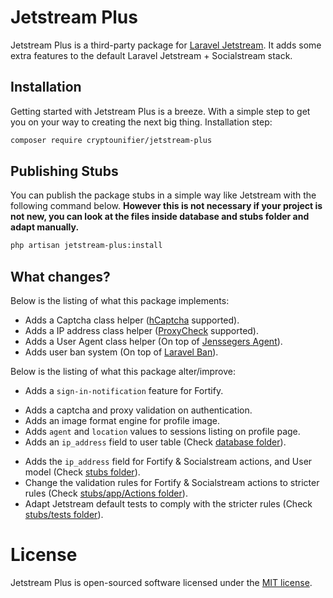 # Jetstream Plus

Jetstream Plus is a third-party package for [Laravel Jetstream](https://github.com/laravel/jetstream). It adds some extra features to the default Laravel Jetstream + Socialstream stack.

## Installation

Getting started with Jetstream Plus is a breeze. With a simple step to get you on your way to creating the next big thing. Installation step:

```sh
composer require cryptounifier/jetstream-plus
```

## Publishing Stubs

You can publish the package stubs in a simple way like Jetstream with the following command below. **However this is not necessary if your project is not new, you can look at the files inside database and stubs folder and adapt manually.**

```sh
php artisan jetstream-plus:install
```

## What changes?

Below is the listing of what this package implements:

- Adds a Captcha class helper ([hCaptcha](https://www.hcaptcha.com/) supported).
- Adds a IP address class helper ([ProxyCheck](https://proxycheck.io/) supported).
- Adds a User Agent class helper (On top of [Jenssegers Agent](https://github.com/jenssegers/agent)).
- Adds user ban system (On top of [Laravel Ban](https://github.com/cybercog/laravel-ban)).

Below is the listing of what this package alter/improve:

- Adds a `sign-in-notification` feature for Fortify.
<!-- - Adds a `not-banned` middleware. -->
- Adds a captcha and proxy validation on authentication.
- Adds an image format engine for profile image.
- Adds `agent` and `location` values to sessions listing on profile page.
- Adds an `ip_address` field to user table (Check [database folder](database)).
<!-- - Adds an `ip_address`, `banned_at` field to user table (Check [database folder](database)). -->
- Adds the `ip_address` field for Fortify & Socialstream actions, and User model (Check [stubs folder](stubs)).
- Change the validation rules for Fortify & Socialstream actions to stricter rules (Check [stubs/app/Actions folder](stubs/app/Actions)).
- Adapt Jetstream default tests to comply with the stricter rules (Check [stubs/tests folder](stubs/tests)).

# License

Jetstream Plus is open-sourced software licensed under the [MIT license](LICENSE.md).
